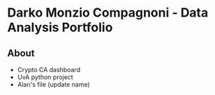 # Darko Monzio Compagnoni - Data Analysis Portfolio

## About
- Crypto CA dashboard
- UvA python project
- Alan's file (update name)
